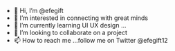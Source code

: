 - 👋 Hi, I’m @efegift
- 👀 I’m interested in connecting with great minds
- 🌱 I’m currently learning UI UX design ...
- 💞️ I’m looking to collaborate on a project
- 📫 How to reach me ...follow me on Twitter @efegift12

<!---
efegift/efegift is a ✨ special ✨ repository because its `README.md` (this file) appears on your GitHub profile.
You can click the Preview link to take a look at your changes.
--->
